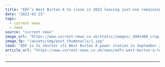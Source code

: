 ```yaml
---
title: "EDF’s West Burton A to close in 2022 leaving just one remaining coal power station"
date: "2021-03-23"
tags: 
  - current news
  - news
source: "current news"
image_url: "https://www.current-news.co.uk/static/images/_400x400_crop_center-center/West-Burton-A-credit-EDF.jpg"
image_fp: "/assets/img/post_thumbnails/1.jpg"
lead: "​EDF is to shutter its West Burton A power station in September 2022, leaving just one coal-fired power station remaining in the UK."
article_url: "https://www.current-news.co.uk/news/edfs-west-burton-a-to-close-in-2022-leaving-just-one-remaining-coal-power-station?utm_source=rss-feeds&utm_medium=rss&utm_campaign=rss"
---
```


---
